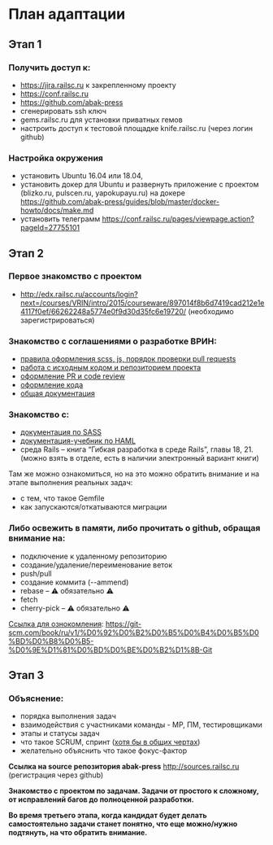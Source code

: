 # План адаптации

## Этап 1

### Получить доступ к:
- https://jira.railsc.ru к закрепленному проекту
- https://conf.railsc.ru
- https://github.com/abak-press
- cгенерировать ssh ключ
- gems.railsc.ru для установки приватных гемов
- настроить доступ к тестовой площадке knife.railsc.ru (через логин github)

### Настройка окружения
- установить Ubuntu 16.04 или 18.04,
- установить докер для Ubuntu и развернуть приложение с проектом (blizko.ru, pulscen.ru, yapokupayu.ru) на докере https://github.com/abak-press/guides/blob/master/docker-howto/docs/make.md
- установить телеграмм https://conf.railsc.ru/pages/viewpage.action?pageId=27755101

## Этап 2

### Первое знакомство с проектом
- http://edx.railsc.ru/accounts/login?next=/courses/VRIN/intro/2015/courseware/897014f8b6d7419cad212e1e4117f0ef/66262248a5774e0f9d30d35fc6e19720/ (необходимо зарегистрироваться)

### Знакомство с соглашениями о разработке ВРИН:
- [правила оформления scss, js, порядок проверки pull requests](https://github.com/abak-press/guides/tree/master/frontend)
- [работа с исходным кодом и репозиторием проекта](https://github.com/abak-press/guides/tree/master/abak-flow)
- [оформление PR и code review](https://github.com/abak-press/guides/tree/master/code-review#%D0%A2%D1%80%D0%B5%D0%B1%D0%BE%D0%B2%D0%B0%D0%BD%D0%B8%D1%8F-%D0%BA-%D0%BE%D1%84%D0%BE%D1%80%D0%BC%D0%BB%D0%B5%D0%BD%D0%B8%D1%8E-pr)  
- [оформление кода](https://github.com/abak-press/guides/tree/master/style)
- [общая документация](https://github.com/abak-press/guides)

### Знакомство с:
- [документация по SASS](http://sass-lang.com/)
- [документация-учебник по HAML](http://haml.info/)
- среда Rails – книга “Гибкая разработка в среде Rails”, главы 18, 21. (можно взять в отделе, есть в наличии электронный вариант книги)

Там же можно ознакомиться, но на это можно обратить внимание и на этапе выполнения реальных задач:
- с тем, что такое Gemfile
- как запускаются/откатываются миграции

### Либо освежить в памяти, либо прочитать о github, обращая внимание на:
- подключение к удаленному репозиторию
- создание/удаление/переименование веток
- push/pull
- создание коммита (--ammend)
- rebase – :warning: обязательно :warning:
- fetch
- cherry-pick – :warning: обязательно :warning:

[Ссылка для ознокомления](https://git-scm.com/book/ru/v1/%D0%92%D0%B2%D0%B5%D0%B4%D0%B5%D0%BD%D0%B8%D0%B5-%D0%9E%D1%81%D0%BD%D0%BE%D0%B2%D1%8B-Git): https://git-scm.com/book/ru/v1/%D0%92%D0%B2%D0%B5%D0%B4%D0%B5%D0%BD%D0%B8%D0%B5-%D0%9E%D1%81%D0%BD%D0%BE%D0%B2%D1%8B-Git

## Этап 3

### Объяснение:
- порядка выполнения задач
- взаимодействия с участниками команды - МР, ПМ, тестировщиками
- этапы и статусы задач
- что такое SCRUM, спринт ([хотя бы в общих чертах](https://ru.wikipedia.org/wiki/Scrum))
- желательно объяснить что такое фокус-фактор

**Ссылка на source репозитория abak-press** http://sources.railsc.ru (регистрация через github)

**Знакомство с проектом по задачам. Задачи от простого к сложному, от исправлений багов до полноценной разработки.**

**Во время третьего этапа, когда кандидат будет делать самостоятельно задачи станет понятно, что еще можно/нужно подтянуть, на что обратить внимание.**
